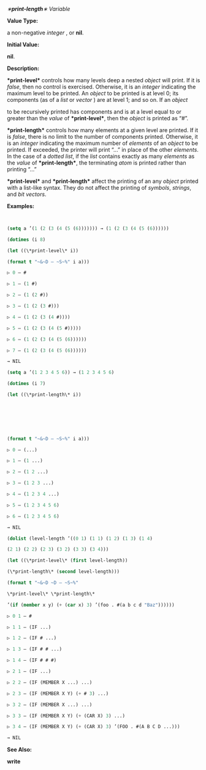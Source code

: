 *∗***print-length***∗ Variable* 



**Value Type:** 



a non-negative *integer* , or **nil**. 



**Initial Value:** 



**nil**. 



**Description:** 



**\*print-level\*** controls how many levels deep a nested *object* will print. If it is *false*, then no control is exercised. Otherwise, it is an *integer* indicating the maximum level to be printed. An *object* to be printed is at level 0; its components (as of a *list* or *vector* ) are at level 1; and so on. If an *object* 



to be recursively printed has components and is at a level equal to or greater than the *value* of **\*print-level\***, then the *object* is printed as “#”. 



**\*print-length\*** controls how many elements at a given level are printed. If it is *false*, there is no limit to the number of components printed. Otherwise, it is an *integer* indicating the maximum number of *elements* of an *object* to be printed. If exceeded, the printer will print “...” in place of the other *elements*. In the case of a *dotted list*, if the *list* contains exactly as many *elements* as the *value* of **\*print-length\***, the terminating *atom* is printed rather than printing “...” 



**\*print-level\*** and **\*print-length\*** affect the printing of an any *object* printed with a list-like syntax. They do not affect the printing of *symbols*, *strings*, and *bit vectors*. 



**Examples:**
```lisp
 

(setq a ’(1 (2 (3 (4 (5 (6))))))) → (1 (2 (3 (4 (5 (6)))))) 

(dotimes (i 8) 

(let ((\*print-level\* i)) 

(format t "~&~D – ~S~%" i a))) 

▷ 0 – # 

▷ 1 – (1 #) 

▷ 2 – (1 (2 #)) 

▷ 3 – (1 (2 (3 #))) 

▷ 4 – (1 (2 (3 (4 #)))) 

▷ 5 – (1 (2 (3 (4 (5 #))))) 

▷ 6 – (1 (2 (3 (4 (5 (6)))))) 

▷ 7 – (1 (2 (3 (4 (5 (6)))))) 

→ NIL 

(setq a ’(1 2 3 4 5 6)) → (1 2 3 4 5 6) 

(dotimes (i 7) 

(let ((\*print-length\* i)) 



 

 

(format t "~&~D – ~S~%" i a))) 

▷ 0 – (...) 

▷ 1 – (1 ...) 

▷ 2 – (1 2 ...) 

▷ 3 – (1 2 3 ...) 

▷ 4 – (1 2 3 4 ...) 

▷ 5 – (1 2 3 4 5 6) 

▷ 6 – (1 2 3 4 5 6) 

→ NIL 

(dolist (level-length ’((0 1) (1 1) (1 2) (1 3) (1 4) 

(2 1) (2 2) (2 3) (3 2) (3 3) (3 4))) 

(let ((\*print-level\* (first level-length)) 

(\*print-length\* (second level-length))) 

(format t "~&~D ~D – ~S~%" 

\*print-level\* \*print-length\* 

’(if (member x y) (+ (car x) 3) ’(foo . #(a b c d "Baz")))))) 

▷ 0 1 – # 

▷ 1 1 – (IF ...) 

▷ 1 2 – (IF # ...) 

▷ 1 3 – (IF # # ...) 

▷ 1 4 – (IF # # #) 

▷ 2 1 – (IF ...) 

▷ 2 2 – (IF (MEMBER X ...) ...) 

▷ 2 3 – (IF (MEMBER X Y) (+ # 3) ...) 

▷ 3 2 – (IF (MEMBER X ...) ...) 

▷ 3 3 – (IF (MEMBER X Y) (+ (CAR X) 3) ...) 

▷ 3 4 – (IF (MEMBER X Y) (+ (CAR X) 3) ’(FOO . #(A B C D ...))) 

→ NIL 


```
**See Also:** 



**write** 



